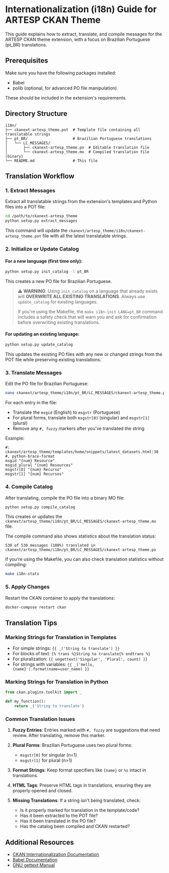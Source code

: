 # Internationalization (i18n) Guide for ARTESP CKAN Theme

This guide explains how to extract, translate, and compile messages for the ARTESP CKAN theme extension, with a focus on Brazilian Portuguese (pt_BR) translations.

## Prerequisites

Make sure you have the following packages installed:

- Babel
- polib (optional, for advanced PO file manipulation)

These should be included in the extension's requirements.

## Directory Structure

```
i18n/
├── ckanext-artesp_theme.pot  # Template file containing all translatable strings
├── pt_BR/                    # Brazilian Portuguese translations
│   └── LC_MESSAGES/
│       ├── ckanext-artesp_theme.po  # Editable translation file
│       └── ckanext-artesp_theme.mo  # Compiled translation file (binary)
└── README.md                 # This file
```

## Translation Workflow

### 1. Extract Messages

Extract all translatable strings from the extension's templates and Python files into a POT file:

```bash
cd /path/to/ckanext-artesp_theme
python setup.py extract_messages
```

This command will update the `ckanext/artesp_theme/i18n/ckanext-artesp_theme.pot` file with all the latest translatable strings.

### 2. Initialize or Update Catalog

#### For a new language (first time only):

```bash
python setup.py init_catalog -l pt_BR
```

This creates a new PO file for Brazilian Portuguese.

> ⚠️ **WARNING**: Using `init_catalog` on a language that already exists will **OVERWRITE ALL EXISTING TRANSLATIONS**.
> Always use `update_catalog` for existing languages.
>
> If you're using the Makefile, the `make i18n-init LANG=pt_BR` command includes a safety check that will warn you and ask for confirmation before overwriting existing translations.

#### For updating an existing language:

```bash
python setup.py update_catalog
```

This updates the existing PO files with any new or changed strings from the POT file while preserving existing translations.

### 3. Translate Messages

Edit the PO file for Brazilian Portuguese:

```bash
nano ckanext/artesp_theme/i18n/pt_BR/LC_MESSAGES/ckanext-artesp_theme.po
```

For each entry in the file:

- Translate the `msgid` (English) to `msgstr` (Portuguese)
- For plural forms, translate both `msgstr[0]` (singular) and `msgstr[1]` (plural)
- Remove any `#, fuzzy` markers after you've translated the string

Example:

```
#: ckanext/artesp_theme/templates/home/snippets/latest_datasets.html:30
#, python-brace-format
msgid "{num} Resource"
msgid_plural "{num} Resources"
msgstr[0] "{num} Recurso"
msgstr[1] "{num} Recursos"
```

### 4. Compile Catalog

After translating, compile the PO file into a binary MO file:

```bash
python setup.py compile_catalog
```

This creates or updates the `ckanext/artesp_theme/i18n/pt_BR/LC_MESSAGES/ckanext-artesp_theme.mo` file.

The compile command also shows statistics about the translation status:

```
530 of 530 messages (100%) translated in ckanext/artesp_theme/i18n/pt_BR/LC_MESSAGES/ckanext-artesp_theme.po
```

If you're using the Makefile, you can also check translation statistics without compiling:

```bash
make i18n-stats
```

### 5. Apply Changes

Restart the CKAN container to apply the translations:

```bash
docker-compose restart ckan
```

## Translation Tips

### Marking Strings for Translation in Templates

- For simple strings: `{{ _('String to translate') }}`
- For blocks of text: `{% trans %}String to translate{% endtrans %}`
- For pluralization: `{{ ungettext('Singular', 'Plural', count) }}`
- For strings with variables: `{{ _('Hello, {name}').format(name=user_name) }}`

### Marking Strings for Translation in Python

```python
from ckan.plugins.toolkit import _

def my_function():
    return _('String to translate')
```

### Common Translation Issues

1. **Fuzzy Entries**: Entries marked with `#, fuzzy` are suggestions that need review. After translating, remove this marker.

2. **Plural Forms**: Brazilian Portuguese uses two plural forms:
   - `msgstr[0]` for singular (n=1)
   - `msgstr[1]` for plural (n>1)

3. **Format Strings**: Keep format specifiers like `{name}` or `%s` intact in translations.

4. **HTML Tags**: Preserve HTML tags in translations, ensuring they are properly opened and closed.

5. **Missing Translations**: If a string isn't being translated, check:
   - Is it properly marked for translation in the template/code?
   - Has it been extracted to the POT file?
   - Has it been translated in the PO file?
   - Has the catalog been compiled and CKAN restarted?

## Additional Resources

- [CKAN Internationalization Documentation](https://docs.ckan.org/en/latest/contributing/i18n.html)
- [Babel Documentation](http://babel.pocoo.org/en/latest/)
- [GNU gettext Manual](https://www.gnu.org/software/gettext/manual/gettext.html)
